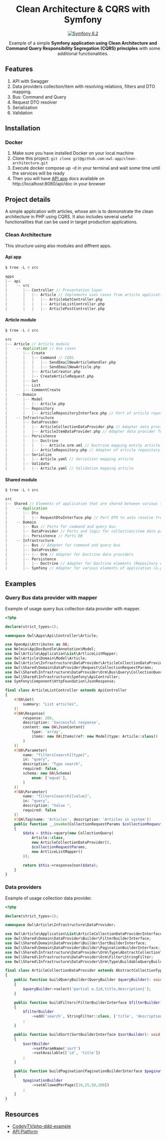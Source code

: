 <h1 align="center">
  Clean Architecture & CQRS with Symfony
</h1>
<p align="center">
    <a href="#"><img src="https://img.shields.io/badge/Symfony-6.2-purple.svg?style=flat-square&logo=symfony" alt="Symfony 6.2"/></a>
</p>

<p align="center">
  Example of a simple <strong>Symfony application using Clean Architecture and Command Query Responsibility Segregation
  (CQRS) principles</strong> with some additional functionalities.
</p>

## Features

1. API with Swagger
2. Data providers collection/item with resolving relations, filters and DTO mapping.
3. Bus: Command and Query
4. Request DTO resolver
5. Serialization
6. Validation

## Installation

### Docker

1. Make sure you have installed Docker on your local machine
2. Clone this project: `git clone git@github.com:owl-app/clean-architecture.git`
3. Execute docker compose up -d in your terminal and wait some time until the services will be ready
4. Then you will have [API app](apps/api) docs available on http://localhost:8080/api/doc in your browser

## Project details

A simple application with articles, whose aim is to demonstrate the clean architecture in PHP using CQRS.
It also includes several useful functionalities that can be used in target production applications.

### Clean Architecture

This structure using also modules and diffrent apps.

#### Api app

```scala
$ tree -L 4 src

apps
|-- api
|    -- src
|       |-- Controller // Presentation layer
|       |   |-- Article // Implements uses cases from article applications
|       |   |   |-- ArticleGetController.php
|       |   |   |-- ArticleListController.php
|       |   |   |-- ArticlePostController.php
```

#### Article module

```scala
$ tree -L 4 src

src
|-- Article // Article module
|    -- Application // Use cases
|       |-- Create
|       |   |-- Command // CQRS
|       |   |   |-- SendEmailNewArticleHandler.php
|       |   |   |-- SendEmailNewArticle.php
|       |   |-- ArticleCreator.php
|       |   |-- CreateArticleRequest.php
|       |-- Get
|       |-- List
|       |-- CommentCreate
|    -- Domain
|       |-- Model
|       |   |-- Article.php
|       |-- Repository
|       |   |-- ArticleRepositoryInterface.php // Port of article repository
|    -- Infrastructure
|       |-- DataProvider
|       |   |-- ArticleCollectionDataProvider.php // Adapter data provider for list articles
|       |   |-- ArticleItemDataProvider.php // Adapter data provider for single article
|       |-- Persistence
|       |   |-- Doctrine
|       |   |   |-- Article.orm.xml // Doctrine mapping entity article
|       |   |-- ArticleRepository.php // Adapter of article repository
|       |-- Serialize
|       |   |-- Article.yaml // Serializer mapping article
|       |-- Validate
|       |   |-- Article.yaml // Validation mapping article
```

#### Shared module

```scala
$ tree -L 4 src

src
|-- Shared // Elements of application that are shared between various types of modules
|    -- Application
|       |-- Dto
|       |   |-- RequestDtoInterface.php // Port DTO to auto resolve from request
|    -- Domain
|       |-- Bus // Ports for command and query bus
|       |-- DataProvider // Ports and logic for collection/item data provider
|       |-- Persistence // Ports DB
|    -- Infrastructure
|       |-- Bus // Adapter for command and query bus
|       |-- DataProvider
|       |-- |-- Orm // Adapter for Doctrine data providers
|       |-- Persistence
|       |   |-- Doctrine // Adapter for Doctrine elements (Repository etc)
|       |-- Symfony // Adapter for various elements of application (e.g. Request DTO resolver)
```
## Examples

### Query Bus data provider with mapper

Example of usage query bus collection data provider with mapper.

```php
<?php

declare(strict_types=1);

namespace Owl\Apps\Api\Controller\Article;

use OpenApi\Attributes as OA;
use Nelmio\ApiDocBundle\Annotation\Model;
use Owl\Article\Application\List\ArtliceListMapper;
use Owl\Article\Domain\Model\Article;
use Owl\Article\Infrastructure\DataProvider\ArticleCollectionDataProvider;
use Owl\Shared\Domain\DataProvider\Request\CollectionRequestParams;
use Owl\Shared\Infrastructure\DataProvider\Orm\Bus\Query\CollectionQuery;
use Owl\Shared\Infrastructure\Symfony\ApiController;
use Symfony\Component\HttpFoundation\JsonResponse;

final class ArticleListController extends ApiController
{
    #[OA\Get(
        summary: "List articles",
    )]
    #[OA\Response(
        response: 200,
        description: 'Successful response',
        content: new OA\JsonContent(
            type: 'array',
            items: new OA\Items(ref: new Model(type: Article::class))
        )
    )]
    #[OA\Parameter(
        name: "filters[search][type]",
        in: "query",
        description: "Type search",
        required: false,
        schema: new OA\Schema(
            enum: ['equal'],
        )
    )]
    #[OA\Parameter(
        name: "filters[search][value]",
        in: "query",
        description: "Value ",
        required: false
    )]
    #[OA\Tag(name: 'Articles', description: 'Articles in system')]
    public function __invoke(CollectionRequestParams $collectionRequestParams): JsonResponse
    {
        $data = $this->query(new CollectionQuery(
            Article::class,
            new ArticleCollectionDataProvider(),
            $collectionRequestParams,
            new ArtliceListMapper()
        ));

        return $this->responseJson($data);
    }
}
```

### Data providers

Example of usage collection data provider.

```php
<?php

declare(strict_types=1);

namespace Owl\Article\Infrastructure\DataProvider;

use Owl\Article\Application\List\ArticleCollectionDataProviderInterface;
use Owl\Shared\Domain\DataProvider\Builder\FilterBuilderInterface;
use Owl\Shared\Domain\DataProvider\Builder\SortBuilderInterface;
use Owl\Shared\Domain\DataProvider\Builder\PaginationBuilderInterface;
use Owl\Shared\Infrastructure\DataProvider\Orm\Type\AbstractCollectionType;
use Owl\Shared\Infrastructure\DataProvider\Orm\Filter\StringFilter;
use Owl\Shared\Infrastructure\DataProvider\Orm\Type\BuildableQueryBuilderInterface;

final class ArticleCollectionDataProvider extends AbstractCollectionType implements BuildableQueryBuilderInterface, ArticleCollectionDataProviderInterface
{
    public function buildQueryBuilder(QueryBuilder $queryBuilder): void
    {
        $queryBuilder->select('partial o.{id,title,description}');
    }

    public function buildFilters(FilterBuilderInterface $filterBuilder): void
    {
        $filterBuilder
            ->add('search', StringFilter::class, ['title', 'description'])
        ;
    }

    public function buildSort(SortBuilderInterface $sortBuilder): void
    {
        $sortBuilder
            ->setParamName('sort')
            ->setAvailable(['id', 'title'])
        ;
    }

    public function buildPagination(PaginationBuilderInterface $paginationBuilder): void
    {
        $paginationBuilder
            ->setAllowedPerPage([10,25,50,100])
        ;
    }
}
```
## Resources
- [CodelyTV/php-ddd-example](https://github.com/CodelyTV/php-ddd-example)
- [API Platform](https://api-platform.com)
